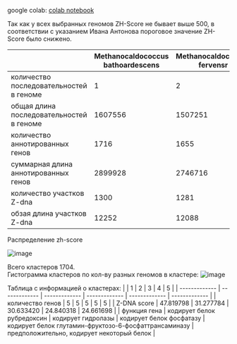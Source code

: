 google colab:
[colab notebook](https://colab.research.google.com/drive/1GobvF3jGPt9uFQ6ZAdRPApBFDfOM1c6X?usp=sharing)



Так как у всех выбранных геномов ZH-Score не бывает выше 500, в соответствии с указанием Ивана Антонова пороговое значение ZH-Score было снижено.


|  | Methanocaldococcus bathoardescens  | Methanocaldococcus fervensr | Methanocaldococcus infernus | Methanocaldococcus jannaschii | Methanocaldococcus vulcanius |
| ------------- | ------------- | ------------- | ------------- | ------------- | ------------- |
| количество последовательностей в геноме | 1 | 2 | 1 | 3 | 3 |
| общая длина последовательностей в геноме | 1607556 | 1507251 | 1328194 | 1739927 | 1761737 |
| количество аннотированных генов | 1716 | 1655 | 1499 | 1890 | 1778 |
| суммарная длина аннотированных генов | 2899928 | 2746716 | 2490976 | 3103456 | 3006890 |
| количество участков Z-dna | 1300 | 1281 | 646 | 1586 | 1797 |
| обзая длина участков Z-dna | 12252 | 12088 | 5920 | 14932 | 16750 |



Распределение zh-score

![image](https://user-images.githubusercontent.com/25819950/173190419-045dc42b-fcaa-458e-b93c-615ae262572a.png)


Всего кластеров 1704.  
Гистограмма кластеров по кол-ву разных геномов в кластере:
![image](https://user-images.githubusercontent.com/25819950/173413155-ffb30cf3-3d5d-4e95-a9a9-59b613daaaab.png)



Таблица с информацией о кластерах:
|  | 1  | 2 | 3 | 4 | 5 |
| ------------- | ------------- | ------------- | ------------- | ------------- | ------------- |
| количество генов | 5 | 5 | 5 | 5 | 5 |
| Z-DNA score | 47.819798 | 31.277784 | 30.633420 | 24.840318 | 24.661698 |
| функция гена | кодирует белок рубредоксин | кодирует гидролазы | кодирует белок фосфатазу | кодирует белок глутамин-фруктозо-6-фосфаттрансаминазу | предположительно, кодирует некоторый белок |
